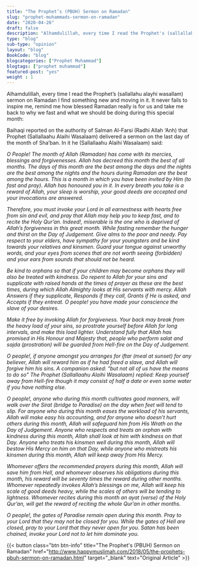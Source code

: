 ```yaml
--- 
title: "The Prophet’s (PBUH) Sermon on Ramadan" 
slug: "prophet-muhammads-sermon-on-ramadan"
date: "2020-04-26" 
draft: false 
description: "Alhamdulillah, every time I read the Prophet's (sallallahu alayhi wasallam) sermon on Ramadan I find something new and moving in it." 
type: "blog"
sub-type: "opinion" 
layout: "blog" 
BookCode: "blog"
blogcategories: ["Prophet Muhammad"]
blogtags: ["prophet muhammad"]
featured-post: "yes"
weight : 1
---  
```

Alhamdulillah, every time I read the Prophet&#8217;s (sallallahu alayhi wasallam) sermon on Ramadan I find something new and moving in it. It never fails to inspire me, remind me how blessed Ramadan really is for us and take me back to why we fast and what we should be doing during this special month:

Baihaqi reported on the authority of Salman Al-Farsi (Radhi Allah ‘Anh) that Prophet (Sallallaahu Alaihi Wasalaam) delivered a sermon on the last day of the month of Sha&#8217;ban. In it he (Sallallaahu Alaihi Wasalaam) said:

_O People! The month of Allah (Ramadan) has come with its mercies, blessings and forgivenesses. Allah has decreed this month the best of all months. The days of this month are the best among the days and the nights are the best among the nights and the hours during Ramadan are the best among the hours. This is a month in which you have been invited by Him (to fast and pray). Allah has honoured you in it. In every breath you take is a reward of Allah, your sleep is worship, your good deeds are accepted and your invocations are answered._

_Therefore, you must invoke your Lord in all earnestness with hearts free from sin and evil, and pray that Allah may help you to keep fast, and to recite the Holy Qur&#8217;an. Indeed!, miserable is the o­ne who is deprived of Allah&#8217;s forgiveness in this great month. While fasting remember the hunger and thirst o­n the Day of Judgement. Give alms to the poor and needy. Pay respect to your elders, have sympathy for your youngsters and be kind towards your relatives and kinsmen. Guard your tongue against unworthy words, and your eyes from scenes that are not worth seeing (forbidden) and your ears from sounds that should not be heard._

_Be kind to orphans so that if your children may become orphans they will also be treated with kindness. Do repent to Allah for your sins and supplicate with raised hands at the times of prayer as these are the best times, during which Allah Almighty looks at His servants with mercy. Allah Answers if they supplicate, Responds if they call, Grants if He is asked, and Accepts if they entreat. O people! you have made your conscience the slave of your desires._

_Make it free by invoking Allah for forgiveness. Your back may break from the heavy load of your sins, so prostrate yourself before Allah for long intervals, and make this load lighter. Understand fully that Allah has promised in His Honour and Majesty that, people who perform salat and sajda (prostration) will be guarded from Hell-fire o­n the Day of Judgement._

_O people!, if anyone amongst you arranges for iftar (meal at sunset) for any believer, Allah will reward him as if he had freed a slave, and Allah will forgive him his sins. A companion asked: “but not all of us have the means to do so” The Prophet (Sallallaahu Alaihi Wasalaam) replied: Keep yourself away from Hell-fire though it may consist of half a date or even some water if you have nothing else._

_O people!, anyone who during this month cultivates good manners, will walk over the Sirat (bridge to Paradise) o­n the day when feet will tend to slip. For anyone who during this month eases the workload of his servants, Allah will make easy his accounting, and for anyone who doesn&#8217;t hurt others during this month, Allah will safeguard him from His Wrath o­n the Day of Judgement. Anyone who respects and treats an orphan with kindness during this month, Allah shall look at him with kindness o­n that Day. Anyone who treats his kinsmen well during this month, Allah will bestow His Mercy o­n him o­n that Day, while anyone who mistreats his kinsmen during this month, Allah will keep away from His Mercy._

_Whomever offers the recommended prayers during this month, Allah will save him from Hell, and whomever observes his obligations during this month, his reward will be seventy times the reward during other months. Whomever repeatedly invokes Allah&#8217;s blessings o­n me, Allah will keep his scale of good deeds heavy, while the scales of others will be tending to lightness. Whomever recites during this month an ayat (verse) of the Holy Qur&#8217;an, will get the reward of reciting the whole Qur&#8217;an in other months._

_O people!, the gates of Paradise remain open during this month. Pray to your Lord that they may not be closed for you. While the gates of Hell are closed, pray to your Lord that they never open for you. Satan has been chained, invoke your Lord not to let him dominate you._

{{< button class="btn btn-info" title="The Prophet's (PBUH) Sermon on Ramadan" href="http://www.happymuslimah.com/2018/05/the-prophets-pbuh-sermon-on-ramadan.html" target="_blank" text="Original Article" >}}
